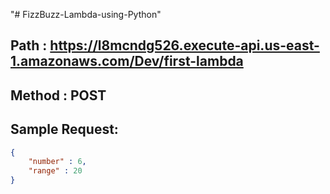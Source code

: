 "# FizzBuzz-Lambda-using-Python" 

## Path : https://l8mcndg526.execute-api.us-east-1.amazonaws.com/Dev/first-lambda
## Method : POST
## Sample Request:
```json
{
	"number" : 6,
	"range" : 20
}
```